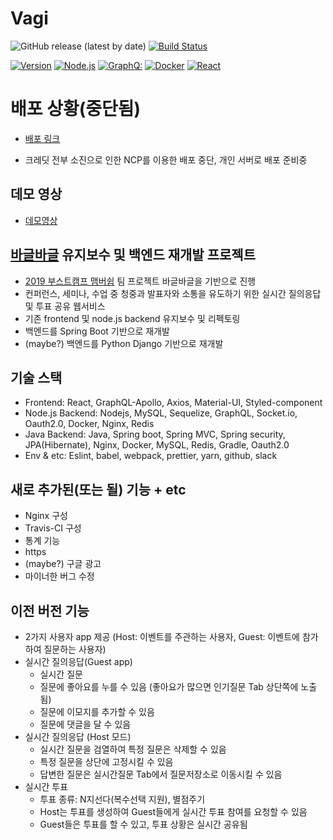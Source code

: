 # Vagi


![GitHub release (latest by date)](https://img.shields.io/github/v/release/demetoir/vagi) [![Build Status](https://travis-ci.org/demetoir/2019-21.svg?branch=master)](https://travis-ci.org/demetoir/2019-21)
<p>
<a target="_blank" rel="noopener noreferrer" href="https://camo.githubusercontent.com/9568ddd91a2785f55e0947fb55ac1adb87810b8f/68747470733a2f2f696d672e736869656c64732e696f2f6e6f64652f762f7265616374"><img alt="Version" src="https://camo.githubusercontent.com/9568ddd91a2785f55e0947fb55ac1adb87810b8f/68747470733a2f2f696d672e736869656c64732e696f2f6e6f64652f762f7265616374" data-canonical-src="https://img.shields.io/node/v/react" style="max-width:100%;"></a>
<a target="_blank" rel="noopener noreferrer" href="https://camo.githubusercontent.com/3fc8384246adb849bdc8a39fc7cc95164f9cb090/68747470733a2f2f696d672e736869656c64732e696f2f62616467652f4e6f64652e6a732d677261793f6c6f676f3d4e6f64652e6a73266c6f676f436f6c6f723d677265656e"><img alt="Node.js" src="https://camo.githubusercontent.com/3fc8384246adb849bdc8a39fc7cc95164f9cb090/68747470733a2f2f696d672e736869656c64732e696f2f62616467652f4e6f64652e6a732d677261793f6c6f676f3d4e6f64652e6a73266c6f676f436f6c6f723d677265656e" data-canonical-src="https://img.shields.io/badge/Node.js-gray?logo=Node.js&amp;logoColor=green" style="max-width:100%;"></a>
<a target="_blank" rel="noopener noreferrer" href="https://camo.githubusercontent.com/260026eff932ac17205eb2caffb4af919abae4a9/68747470733a2f2f696d672e736869656c64732e696f2f62616467652f4772617068514c2d677261793f6c6f676f3d4772617068514c266c6f676f436f6c6f723d453130303938"><img alt="GraphQ:" src="https://camo.githubusercontent.com/260026eff932ac17205eb2caffb4af919abae4a9/68747470733a2f2f696d672e736869656c64732e696f2f62616467652f4772617068514c2d677261793f6c6f676f3d4772617068514c266c6f676f436f6c6f723d453130303938" data-canonical-src="https://img.shields.io/badge/GraphQL-gray?logo=GraphQL&amp;logoColor=E10098" style="max-width:100%;"></a>
<a target="_blank" rel="noopener noreferrer" href="https://camo.githubusercontent.com/1a43bf3f61dcfb33888aefc1e77c44f54f1f5e53/68747470733a2f2f696d672e736869656c64732e696f2f62616467652f446f636b65722d677261793f6c6f676f3d446f636b6572266c6f676f436f6c6f723d313438384336"><img alt="Docker" src="https://camo.githubusercontent.com/1a43bf3f61dcfb33888aefc1e77c44f54f1f5e53/68747470733a2f2f696d672e736869656c64732e696f2f62616467652f446f636b65722d677261793f6c6f676f3d446f636b6572266c6f676f436f6c6f723d313438384336" data-canonical-src="https://img.shields.io/badge/Docker-gray?logo=Docker&amp;logoColor=1488C6" style="max-width:100%;"></a>
<a target="_blank" rel="noopener noreferrer" href="https://camo.githubusercontent.com/193d7edd8b658e1976fbb35056b057bb05f80b3f/68747470733a2f2f696d672e736869656c64732e696f2f62616467652f52656163742e6a732d677261793f6c6f676f3d5265616374266c6f676f436f6c6f723d363144414642"><img alt="React" src="https://camo.githubusercontent.com/193d7edd8b658e1976fbb35056b057bb05f80b3f/68747470733a2f2f696d672e736869656c64732e696f2f62616467652f52656163742e6a732d677261793f6c6f676f3d5265616374266c6f676f436f6c6f723d363144414642" data-canonical-src="https://img.shields.io/badge/React.js-gray?logo=React&amp;logoColor=61DAFB" style="max-width:100%;"></a>
</p>





# 배포 상황(중단됨)
- [배포 링크]()

- 크레딧 전부 소진으로 인한 NCP를 이용한 배포 중단, 개인 서버로 배포 준비중

## 데모 영상

-   [데모영상](https://www.youtube.com/watch?v=jErevbCtdF0&feature=youtu.be)

## [바글바글](https://github.com/connect-foundation/2019-21) 유지보수 및 백엔드 재개발 프로젝트

- [2019 부스트캠프 맴버쉽](http://boostcamp.connect.or.kr/) 팀 프로젝트 바글바글을 기반으로 진행
- 컨퍼런스, 세미나, 수업 중 청중과 발표자와 소통을 유도하기 위한 실시간 질의응답 및 투표 공유 웹서비스
- 기존 frontend 및 node.js backend 유지보수 및 리펙토링
- 백엔드를 Spring Boot 기반으로 재개발
- (maybe?) 백엔드를 Python Django 기반으로 재개발

  
## 기술 스택

-   Frontend: React, GraphQL-Apollo, Axios, Material-UI, Styled-component 
-   Node.js Backend: Nodejs, MySQL, Sequelize, GraphQL, Socket.io, Oauth2.0, Docker, Nginx, Redis
-   Java Backend: Java, Spring boot, Spring MVC, Spring security, JPA(Hibernate), Nginx, Docker, MySQL, Redis, Gradle, Oauth2.0 
-   Env & etc: Eslint, babel, webpack, prettier, yarn, github, slack


## 새로 추가된(또는 될) 기능 + etc
- Nginx 구성 
- Travis-CI 구성
- 통계 기능
- https
- (maybe?) 구글 광고
- 마이너한 버그 수정



## 이전 버전 기능

- 2가지 사용자 app 제공 (Host: 이벤트를 주관하는 사용자, Guest: 이벤트에 참가하여 질문하는 사용자)
- 실시간 질의응답(Guest app)
   - 실시간 질문 
   - 질문에 좋아요를 누를 수 있음 (좋아요가 많으면 인기질문 Tab 상단쪽에 노출됨)
   - 질문에 이모지를 추가할 수 있음
   - 질문에 댓글을 달 수 있음
- 실시간 질의응답 (Host 모드)
   - 실시간 질문을 검열하여 특정 질문은 삭제할 수 있음
   - 특정 질문을 상단에 고정시킬 수 있음
   - 답변한 질문은 실시간질문 Tab에서 질문저장소로 이동시킬 수 있음
- 실시간 투표
   - 투표 종류: N지선다(복수선택 지원), 별점주기
   - Host는 투표를 생성하여 Guest들에게 실시간 투표 참여를 요청할 수 있음
   - Guest들은 투표를 할 수 있고, 투표 상황은 실시간 공유됨

